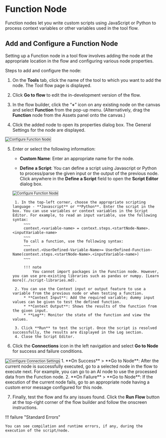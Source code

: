# Function Node

Function nodes let you write custom scripts using JavaScript or Python to process context variables or other variables used in the tool flow.

## Add and Configure a Function Node

Setting up a Function node in a tool flow involves adding the node at the appropriate location in the flow and configuring various node properties.

Steps to add and configure the node:

1. On the **Tools** tab, click the name of the tool to which you want to add the node. The Tool flow page is displayed. 

2. Click **Go to flow** to edit the in-development version of the flow.

3. In the flow builder, click the “**+**” icon on any existing node on the canvas and select **Function** from the pop-up menu. (Alternatively, drag the **Function** node from the Assets panel onto the canvas.)

4. Click the added node to open its properties dialog box. The General Settings for the node are displayed.  
<img src="./../images/configure-function-node.png" alt="Configure Function Node" title="Configure Function Node" style="border: 1px solid gray; zoom:80%;">

5. Enter or select the following information:

    * **Custom Name**: Enter an appropriate name for the node.

    * **Define a Script**: You can define a script using Javascript or Python to process/parse the given input or the output of the previous node. Click anywhere in the **Define a Script** field to open the **Script Editor** dialog box.  
    <img src="./../images/function-node-script-editor.png" alt="Configure Function Node" title="Configure Function Node" style="border: 1px solid gray; zoom:80%;">

        1. In the top-left corner, choose the appropriate scripting language - **Javascript** or **Python**. Enter the script in the box. You can use variables or context variables in the Script Editor. For example, to read an input variable, use the following syntax:
            ~~~
            context.<variable-name> = context.steps.<startNode-Name>.<inputVariable-name>
            ~~~
            To call a function, use the following syntax:
            ~~~
            context.<UserDefined-Variable-Name>= UserDefined-Function-Name(context.steps.<startNode-Name>.<inputVariable-name>)
            ~~~

            !!! note
                You cannot import packages in the Function node. However, you can use pre-existing libraries such as pandas or numpy. [Learn more](./script-libraries.md).

        2. You can use the Context input or output feature to use a variable from the previous node or when testing a function.
            * **Context Input**: Add the required variable; dummy input values can be given to test the defined function.
            * **Context Output**: Shows the results of the function from the given input.
            * **Log**: Monitor the state of the function and view the values.

        3. Click **Run** to test the script. Once the script is resolved successfully, the results are displayed in the Log section.
        4. Close the Script Editor.

6. Click the **Connections** icon in the left navigation and select **Go to Node** for success and failure conditions.  
<img src="./../images/function-node-connections.png" alt="Configure Connection Settings" title="Configure Connection Settings" style="border: 1px solid gray; zoom:80%;">
    1. **On Success** > **Go to Node**: After the current node is successfully executed, go to a selected node in the flow to execute next. For example, you can go to an AI node to use the processed data from the Function node.
    2. **On Failure** > **Go to Node**: If the execution of the current node fails, go to an appropriate node having a custom error message configured for this node.

7. Finally, test the flow and fix any issues found. Click the **Run Flow** button at the top-right corner of the flow builder and follow the onscreen instructions.

!!! failure "Standard Errors"

    You can see compilation and runtime errors, if any, during the execution of the script/node.